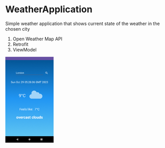 # WeatherApplication
Simple weather application that shows current state of the weather in the chosen city 

1. Open Weather Map API<br />
2. Retrofit<br />
3. ViewModel

<img src="Screenshot_20231029_083407.png" width="30%" height="30%"/>
